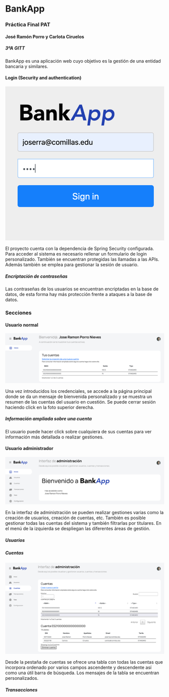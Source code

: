 # BankApp
### Práctica Final PAT
#### José Ramón Porro y Carlota Ciruelos
##### 3ºA GITT

BankApp es una aplicación web cuyo objetivo es la gestión de una entidad bancaria y similares.
#### Login (Security and authentication)
![](login1.png)

El proyecto cuenta con la dependencia de Spring Security configurada. Para acceder al sistema es necesario rellenar un formulario de login personalizado. También se encuentran protegidas las llamadas a las APIs. Además también se emplea para gestionar la sesión de usuario.
##### Encriptación de contraseñas
Las contraseñas de los usuarios se encuentran encriptadas en la base de datos, de esta forma hay más protección frente a ataques a la base de datos.
### Secciones
#### Usuario normal
![](Normal.png)

Una vez introducidos los credenciales, se accede a la página principal donde se da un mensaje de bienvenida personalizado y se muestra un resumen de las cuentas del usuario en cuestión. Se puede cerrar sesión haciendo click en la foto superior derecha.
##### Información ampliada sobre una cuenta
El usuario puede hacer click sobre cualquiera de sus cuentas para ver información más detallada o realizar gestiones.
#### Usuario administrador
![](Admin.png)

En la interfaz de administración se pueden realizar gestiones varias como la creación de usuarios, creación de cuentas, etc. También es posible gestionar todas las cuentas del sistema y también filtrarlas por titulares. En el menú de la izquierda se despliegan las diferentes áreas de gestión.
##### Usuarios

##### Cuentas
![](Cuentas.png)

Desde la pestaña de cuentas se ofrece una tabla con todas las cuentas que incorpora ordenado por varios campos ascendente y descendente así como una útil barra de búsqueda. Los mensajes de la tabla se encuentran personalizados.
##### Transacciones

